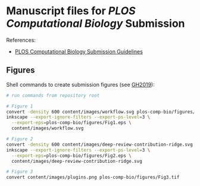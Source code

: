 # Manuscript files for _PLOS Computational Biology_ Submission

References:

+ [PLOS Computational Biology Submission Guidelines](https://journals.plos.org/ploscompbiol/s/submission-guidelines)

## Figures

Shell commands to create submission figures (see [GH2019](https://github.com/greenelab/meta-review/issues/209)):

```sh
# run commands from repository root

# Figure 1
convert -density 600 content/images/workflow.svg plos-comp-bio/figures/Fig1.tif
inkscape --export-ignore-filters --export-ps-level=3 \
  --export-eps=plos-comp-bio/figures/Fig1.eps \
  content/images/workflow.svg

# Figure 2
convert -density 600 content/images/deep-review-contribution-ridge.svg plos-comp-bio/figures/Fig2.tif
inkscape --export-ignore-filters --export-ps-level=3 \
  --export-eps=plos-comp-bio/figures/Fig2.eps \
  content/images/deep-review-contribution-ridge.svg

# Figure 3
convert content/images/plugins.png plos-comp-bio/figures/Fig3.tif
```

